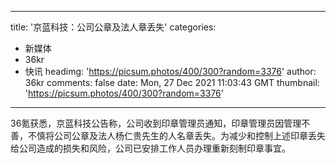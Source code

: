 
---
title: '京蓝科技：公司公章及法人章丢失'
categories: 
 - 新媒体
 - 36kr
 - 快讯
headimg: 'https://picsum.photos/400/300?random=3376'
author: 36kr
comments: false
date: Mon, 27 Dec 2021 11:03:43 GMT
thumbnail: 'https://picsum.photos/400/300?random=3376'
---

<div>   
36氪获悉，京蓝科技公告称，公司收到印章管理员通知，印章管理员因管理不善，不慎将公司公章及法人杨仁贵先生的人名章丢失。为减少和控制上述印章丢失给公司造成的损失和风险，公司已安排工作人员办理重新刻制印章事宜。  
</div>
            